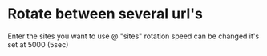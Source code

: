# Rotate between several url's

Enter the sites you want to use @ "sites" rotation speed can be changed it's set at 5000 (5sec) 
